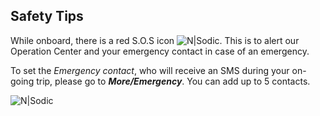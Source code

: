 <h2>Safety Tips</h2>

While onboard, there is a red S.O.S icon ![N|Sodic](https://static-qup.s3.us-west-1.amazonaws.com/gif/SOS.png). This is to alert our Operation Center and your emergency contact in case of an emergency.

To set the <i>Emergency contact</i>, who will receive an SMS during your on-going trip, please go to <i><b>More/Emergency</i></b>. You can add up to 5 contacts.  

![N|Sodic](https://static-qup.s3-us-west-1.amazonaws.com/gif/driver-emergency-contact.PNG)


